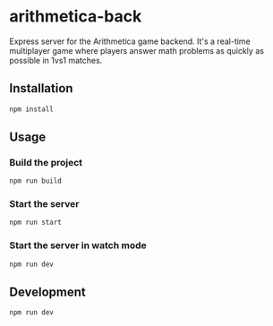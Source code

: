 # arithmetica-back

Express server for the Arithmetica game backend.
It's a real-time multiplayer game where players answer math problems as quickly as possible in 1vs1 matches.

## Installation

```bash
npm install
```

## Usage

### Build the project

```bash
npm run build
```

### Start the server

```bash
npm run start
```

### Start the server in watch mode

```bash
npm run dev
```

## Development

```bash
npm run dev
```
